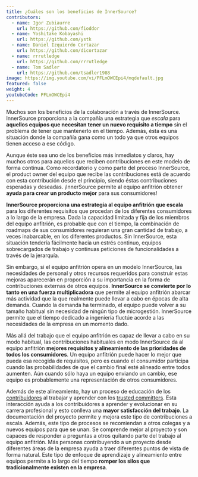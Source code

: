 ```yaml
---
title: ¿Cuáles son los beneficios de InnerSource?
contributors:
  - name: Igor Zubiaurre
    url: https://github.com/fioddor
  - name: Yoshitake Kobayashi
    url: https://github.com/ystk
  - name: Daniel Izquierdo Cortazar
    url: https://github.com/dicortazar
  - name: rrrutledge
    url: https://github.com/rrrutledge
  - name: Tom Sadler
    url: https://github.com/tsadler1988
image: https://img.youtube.com/vi/PFLmOWCEpi4/mqdefault.jpg
featured: false
weight: 4
youtubeCode: PFLmOWCEpi4
---
```

<div class="paragraph">
<p>Muchos son los beneficios de la colaboración a través de InnerSource.
InnerSource proporciona a la compañía una estrategia que <em>escala</em> para <strong>aquellos equipos que necesitan tener un nuevo requisito a tiempo</strong> sin el problema de tener que mantenerlo en el tiempo.
Además, ésta es una situación donde la compañía gana como un todo ya que otros equipos tienen acceso a ese código.</p>
</div>
<div class="paragraph">
<p>Aunque éste sea uno de los beneficios más inmediatos y claros, hay muchos otros para aquellos que reciben contribuciones en este modelo de forma continua.
Como recordatorio y como parte del proceso InnerSource, el product owner del equipo que recibe las contribuciones está de acuerdo con esta contribución desde el principio, siendo éstas contribuciones esperadas y deseadas.
¡InnerSource permite al equipo anfitrión obtener <strong>ayuda para crear un producto mejor</strong> para sus consumidores!</p>
</div>
<div class="paragraph">
<p><strong>InnerSource proporciona una estrategia al equipo anfitrión que escala</strong> para los diferentes requisitos que procedan de los diferentes consumidores a lo largo de la empresa.
Dada la capacidad limitada y fija de los miembros del equipo anfitrión, es probable que con el tiempo, la combinación de roadmaps de sus consumidores requieran una gran cantidad de trabajo, a veces inabarcable, en los diferentes productos.
Sin InnerSource, esta situación tendería fácilmente hacia un estrés continuo, equipos sobrecargados de trabajo y continuas peticiones de funcionalidades a través de la jerarquía.</p>
</div>
<div class="paragraph">
<p>Sin embargo, si el equipo anfitrión opera en un modelo InnerSource, las necesidades de personal y otros recursos requeridos para construir estas mejoras aparecerán en proporción a su importancia en la forma de contribuciones externas de otros equipos.
<strong>InnerSource se convierte por lo tanto en una fuerza multiplicadora</strong> que permite al equipo anfitrión abarcar más actividad que la que realmente puede llevar a cabo en épocas de alta demanda.
Cuando la demanda ha terminado, el equipo puede volver a su tamaño habitual sin necesidad de ningún tipo de microgestión.
InnerSource permite que el tiempo dedicado a ingeniería fluctúe acorde a las necesidades de la empresa en un momento dado.</p>
</div>
<div class="paragraph">
<p>Más allá del trabajo que el equipo anfitrión es capaz de llevar a cabo en su modo habitual, las contribuciones habituales en modo InnerSource da al equipo anfitrión <strong>mejores requisitos y alineamiento de las prioridades de todos los consumidores</strong>. Un equipo anfitrión puede hacer lo mejor que pueda esa recogida de requisitos, pero es cuando el consumidor participa cuando las probabilidades de que el cambio final esté alineado entre todos aumenten.
Aún cuando sólo haya un equipo enviando un cambio, ese equipo es probablemente una representación de otros consumidores.</p>
</div>
<div class="paragraph">
<p>Además de este alineamiento, hay un proceso de educación de los <a href="https://innersourcecommons.org/learn/learning-path/contributor">contribuidores</a> al trabajar y aprender con los <a href="https://innersourcecommons.org/learn/learning-path/trusted-committer">trusted committers</a>.
Esta interacción ayuda a los contribuidores a aprender y evolucionar en su carrera profesional y esto conlleva una <strong>mayor satisfacción del trabajo</strong>.
La documentación del proyecto permite y mejora este tipo de contribuciones a escala.
Además, este tipo de procesos se recomiendan a otros colegas y a nuevos equipos para que se unan. Se comprende mejor al proyecto y son capaces de responder a preguntas a otros quitando parte del trabajo al equipo anfitrión.
Más personas contribuyendo a un proyecto desde diferentes áreas de la empresa ayuda a traer diferentes puntos de vista de forma natural.
Este tipo de enfoque de aprendizaje y alineamiento entre equipos permite a lo largo del tiempo <strong>romper los silos que tradicionalmente existen en la empresa</strong>.</p>
</div>
<!--- This file autogenerated from https://github.com/InnerSourceCommons/InnerSourceLearningPath/blob/main/scripts -->